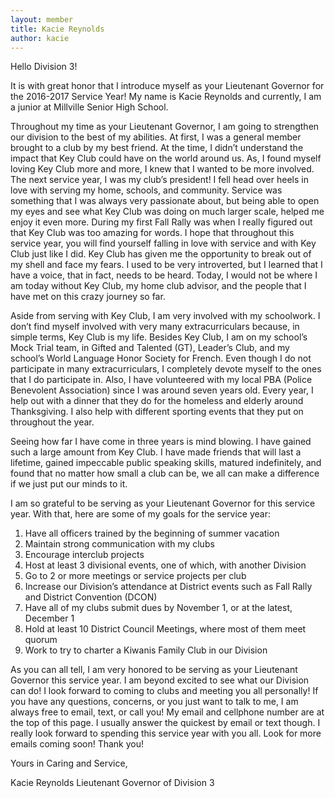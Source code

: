 ```yaml
---
layout: member
title: Kacie Reynolds
author: kacie
---
```


Hello Division 3!

It is with great honor that I introduce myself as your Lieutenant Governor for the 2016-2017 Service Year! My name is Kacie Reynolds and currently, I am a junior at Millville Senior High School.

Throughout my time as your Lieutenant Governor, I am going to strengthen our division to the best of my abilities. At first, I was a general member brought to a club by my best friend. At the time, I didn’t understand the impact that Key Club could have on the world around us. As, I found myself loving Key Club more and more, I knew that I wanted to be more involved. The next service year, I was my club’s president! I fell head over heels in love with serving my home, schools, and community. Service was something that I was always very passionate about, but being able to open my eyes and see what Key Club was doing on much larger scale, helped me enjoy it even more. During my first Fall Rally was when I really figured out that Key Club was too amazing for words. I hope that throughout this service year, you will find yourself falling in love with service and with Key Club just like I did. Key Club has given me the opportunity to break out of my shell and face my fears. I used to be very introverted, but I learned that I have a voice, that in fact, needs to be heard. Today, I would not be where I am today without Key Club, my home club advisor, and the people that I have met on this crazy journey so far.

Aside from serving with Key Club, I am very involved with my schoolwork. I don’t find myself involved with very many extracurriculars because, in simple terms, Key Club is my life. Besides Key Club, I am on my school’s Mock Trial team, in Gifted and Talented (GT), Leader’s Club, and my school’s World Language Honor Society for French. Even though I do not participate in many extracurriculars, I completely devote myself to the ones that I do participate in. Also, I have volunteered with my local PBA (Police Benevolent Association) since I was around seven years old. Every year, I help out with a dinner that they do for the homeless and elderly around Thanksgiving. I also help with different sporting events that they put on throughout the year.

Seeing how far I have come in three years is mind blowing. I have gained such a large amount from Key Club. I have made friends that will last a lifetime, gained impeccable public speaking skills, matured indefinitely, and found that no matter how small a club can be, we all can make a difference if we just put our minds to it.

I am so grateful to be serving as your Lieutenant Governor for this service year. With that, here are some of my goals for the service year:

1. Have all officers trained by the beginning of summer vacation
2. Maintain strong communication with my clubs
3. Encourage interclub projects
4. Host at least 3 divisional events, one of which, with another Division
5. Go to 2 or more meetings or service projects per club
6. Increase our Division’s attendance at District events such as Fall Rally and District Convention (DCON)
7. Have all of my clubs submit dues by November 1, or at the latest, December 1
8. Hold at least 10 District Council Meetings, where most of them meet quorum
9. Work to try to charter a Kiwanis Family Club in our Division

As you can all tell, I am very honored to be serving as your Lieutenant Governor this service year. I am beyond excited to see what our Division can do! I look forward to coming to clubs and meeting you all personally! If you have any questions, concerns, or you just want to talk to me, I am always free to email, text, or call you! My email and cellphone number are at the top of this page. I usually answer the quickest by email or text though. I really look forward to spending this service year with you all. Look for more emails coming soon! Thank you!

Yours in Caring and Service,

Kacie Reynolds
Lieutenant Governor of Division 3

